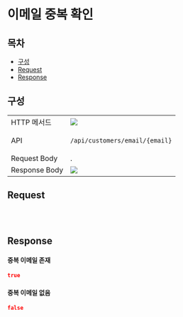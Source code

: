# 이메일 중복 확인

## 목차

- [구성](#구성)
- [Request](#request)
- [Response](#response)

## 구성

<table>
<tr>
  <td>HTTP 메서드</td>
  <td>
    <img src="https://img.shields.io/badge/GET-green">
  </td>
</tr>
<tr>
  <td>API</td>
  <td>

  `/api/customers/email/{email}`

  </td>
</tr>
<tr>
  <td>Request Body</td>
  <td>
    .
  </td>
</tr>
<tr>
  <td>Response Body</td>
  <td>
    <img src="https://img.shields.io/badge/boolean-grey">
  </td>
</tr>
</table>

## Request

```

```

<br/>

## Response

#### 중복 이메일 존재

```json
true
```

#### 중복 이메일 없음

```json
false
```

<br/>
